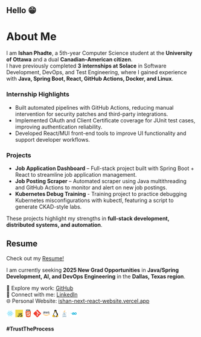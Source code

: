 ## Hello :grin:

<!--
**IshanPhadte776/IshanPhadte776** is a ✨ _special_ ✨ repository because its `README.md` (this file) appears on your GitHub profile.


-->

# About Me

I am **Ishan Phadte**, a 5th-year Computer Science student at the **University of Ottawa** and a dual **Canadian–American citizen**.  
I have previously completed **3 internships at Solace** in Software Development, DevOps, and Test Engineering, where I gained experience with **Java, Spring Boot, React, GitHub Actions, Docker, and Linux**.  

### Internship Highlights
- Built automated pipelines with GitHub Actions, reducing manual intervention for security patches and third-party integrations.  
- Implemented OAuth and Client Certificate coverage for JUnit test cases, improving authentication reliability.  
- Developed React/MUI front-end tools to improve UI functionality and support developer workflows.  

### Projects
- **Job Application Dashboard** – Full-stack project built with Spring Boot + React to streamline job application management.  
- **Job Posting Scraper** – Automated scraper using Java multithreading and GitHub Actions to monitor and alert on new job postings.  
- **Kubernetes Debug Training** - Training project to practice debugging Kubernetes misconfigurations with kubectl, featuring a script to generate CKAD-style labs.

These projects highlight my strengths in **full-stack development, distributed systems, and automation**.  

## Resume 

Check out my [Resume!](https://github.com/IshanPhadte776/IshanPhadte776/blob/main/IshanPhadteResume.pdf)

I am currently seeking **2025 New Grad Opportunities** in **Java/Spring Development, AI, and DevOps Engineering** in the **Dallas, Texas region**.  



📂 Explore my work: [GitHub](https://github.com/IshanPhadte776)  
🔗 Connect with me: [LinkedIn](https://linkedin.com/in/ishan-phadte)  
🌐 Personal Website: [ishan-next-react-website.vercel.app](https://ishan-next-react-website.vercel.app/)  


<code><img height="20" src="https://raw.githubusercontent.com/github/explore/80688e429a7d4ef2fca1e82350fe8e3517d3494d/topics/react/react.png"></code>
<code><img height="20" src="https://raw.githubusercontent.com/github/explore/5c058a388828bb5fde0bcafd4bc867b5bb3f26f3/topics/javascript/javascript.png"></code>
<code><img height="20" src="https://raw.githubusercontent.com/github/explore/80688e429a7d4ef2fca1e82350fe8e3517d3494d/topics/html/html.png"></code>
<code><img height="20" src="https://raw.githubusercontent.com/github/explore/80688e429a7d4ef2fca1e82350fe8e3517d3494d/topics/git/git.png"></code>
<code><img height="20" src="https://raw.githubusercontent.com/github/explore/80688e429a7d4ef2fca1e82350fe8e3517d3494d/topics/aws/aws.png"></code>
<code><img height="20" src="https://raw.githubusercontent.com/github/explore/80688e429a7d4ef2fca1e82350fe8e3517d3494d/topics/linux/linux.png"></code>
<code><img height="20" src="https://raw.githubusercontent.com/github/explore/80688e429a7d4ef2fca1e82350fe8e3517d3494d/topics/java/java.png"></code>
<code><img height="20" src="https://raw.githubusercontent.com/github/explore/80688e429a7d4ef2fca1e82350fe8e3517d3494d/topics/go/go.png"></code>

 
#### #TrustTheProcess
